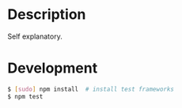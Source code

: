 # Description

Self explanatory.

# Development

```sh
$ [sudo] npm install  # install test frameworks
$ npm test
```
